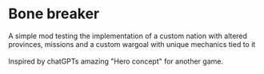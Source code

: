 # Bone breaker
A simple mod testing the implementation of a custom nation with altered provinces, missions and a custom wargoal with unique mechanics tied to it <br>
<br>
Inspired by chatGPTs amazing "Hero concept" for another game.